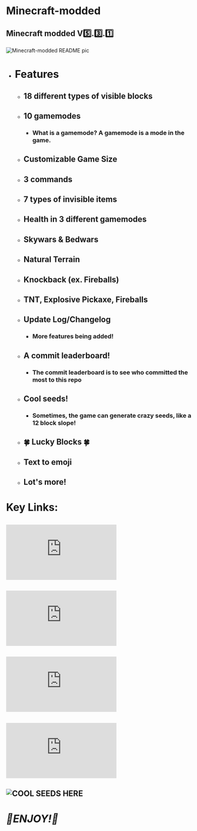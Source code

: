 # Minecraft-modded
 ## Minecraft modded V5️⃣.3️⃣.1️⃣

 ![Minecraft-modded README pic](https://github.com/Wax01-Wax01/Minecraft-modded/assets/171621651/ef494bae-e059-4b93-a7c8-7c867c165c86)

- # Features
  - ## 18 different types of visible blocks
  - ## 10 gamemodes
    - ### What is a gamemode? A gamemode is a mode in the game.
  - ## Customizable Game Size
  - ## 3 commands
  - ## 7 types of invisible items
  - ## Health in 3 different gamemodes
  - ## Skywars & Bedwars
  - ## Natural Terrain
  - ## Knockback (ex. Fireballs)
  - ## TNT, Explosive Pickaxe, Fireballs
  - ## Update Log/Changelog
    - ### More features being added!
  - ## A commit leaderboard!
    - ### The commit leaderboard is to see who committed the most to this repo
  - ## Cool seeds!
    - ### Sometimes, the game can generate crazy seeds, like a 12 block slope!
  - ## 🍀 Lucky Blocks 🍀
  - ## Text to emoji
  - ## Lot's more!

# Key Links:
## ![CODE](https://github.com/Wax01-Wax01/Minecraft-modded/blob/main/Minecraft2.py)
## ![COMMIT LEADERBOARD](https://github.com/Wax01-Wax01/Minecraft-modded/blob/main/README-commitLeaderboard.md)
## ![UPDATE LOG](https://github.com/Wax01-Wax01/Minecraft-modded/blob/main/README-updateLog.md)
## ![TRY TO GET THESE ITEMS](https://github.com/Wax01-Wax01/Minecraft-modded/blob/main/README-hardestItemsToObtain.md)
## ![COOL SEEDS HERE](https://github.com/Wax01-Wax01/Minecraft-modded/tree/main/Cool%20Seeds)

# *💎ENJOY!🙂*

